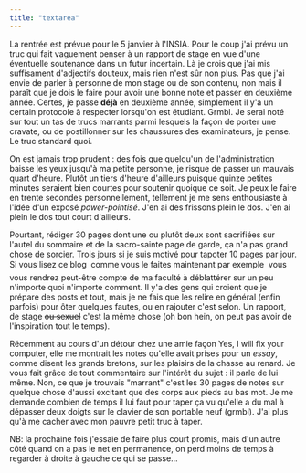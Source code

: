 ```yaml
---
title: "textarea"
---
```


La rentrée est prévue pour le 5 janvier à l'INSIA. Pour le coup j'ai prévu un
truc qui fait vaguement penser à un rapport de stage en vue d'une éventuelle
soutenance dans un futur incertain. Là je crois que j'ai mis suffisament
d'adjectifs douteux, mais rien n'est sûr non plus. Pas que j'ai envie de
parler à personne de mon stage ou de son contenu, non mais il paraît que je
dois le faire pour avoir une bonne note et passer en deuxième année. Certes,
je passe **déjà** en deuxième année, simplement il y'a un certain protocole à
respecter lorsqu'on est étudiant. Grmbl. Je serai noté sur tout un tas de
trucs marrants parmi lesquels la façon de porter une cravate, ou de
postillonner sur les chaussures des examinateurs, je pense. Le truc standard
quoi.

On est jamais trop prudent : des fois que quelqu'un de l'administration baisse
les yeux jusqu'à ma petite personne, je risque de passer un mauvais quart
d'heure. Plutôt un tiers d'heure d'ailleurs puisque quinze petites minutes
seraient bien courtes pour soutenir quoique ce soit. Je peux le faire en
trente secondes personnellement, tellement je me sens enthousiaste à l'idée
d'un exposé _power-pointisé_. J'en ai des frissons plein le dos. J'en ai plein
le dos tout court d'ailleurs.

Pourtant, rédiger 30 pages dont une ou plutôt deux sont sacrifiées sur l'autel
du sommaire et de la sacro-sainte page de garde, ça n'a pas grand chose de
sorcier. Trois jours si je suis motivé pour tapoter 10 pages par jour. Si vous
lisez ce blog  comme vous le faites maintenant par exemple  vous vous
rendrez peut-être compte de ma faculté à déblattérer sur un peu n'importe quoi
n'importe comment. Il y'a des gens qui croient que je prépare des posts et
tout, mais je ne fais que les relire en général (enfin parfois) pour ôter
quelques fautes, ou en rajouter c'est selon. Un rapport, de stage <s>ou
sexuel</s> c'est la même chose (oh bon hein, on peut pas avoir de
l'inspiration tout le temps).

Récemment au cours d'un détour chez une amie façon Yes, I will fix your
computer, elle me montrait les notes qu'elle avait prises pour un _essay_,
comme disent les grands bretons, sur les plaisirs de la chasse au renard. Je
vous fait grâce de tout commentaire sur l'intérêt du sujet : il parle de lui
même. Non, ce que je trouvais "marrant" c'est les 30 pages de notes sur
quelque chose d'aussi excitant que des corps aux pieds au bas mot. Je me
demande combien de temps il lui faut pour taper ça vu qu'elle a du mal à
dépasser deux doigts sur le clavier de son portable neuf (grmbl). J'ai plus
qu'à me cacher avec mon pauvre petit truc à taper.

NB: la prochaine fois j'essaie de faire plus court promis, mais d'un autre
côté quand on a pas le net en permanence, on perd moins de temps à regarder à
droite à gauche ce qui se passe...

